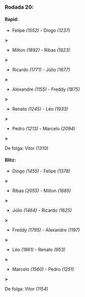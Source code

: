 ### Rodada 20:

#### Rapid:

* Felipe *(1552)*     -     Diogo *(1237)*

 **>** 
* Milton *(1892)*     -     Ribas *(1623)*

 **>** 
* Ricardo *(1771)*     -     Júlio *(1677)*

 **>** 
* Alexandre *(1155)*     -     Freddy *(1875)*

 **>** 
* Renato *(1245)*     -     Léo *(1933)*

 **>** 
* Pedro *(1213)*     -     Marcelo *(2094)*

 **>** 

De folga: Vitor (1310)

#### Blitz:

* Diogo *(1455)*     -     Felipe *(1378)*

 **>** 
* Ribas *(2055)*     -     Milton *(1685)*

 **>** 
* Júlio *(1464)*     -     Ricardo *(1625)*

 **>** 
* Freddy *(1795)*     -     Alexandre *(1197)*

 **>** 
* Léo *(1861)*     -     Renato *(953)*

 **>** 
* Marcelo *(1560)*     -     Pedro *(1251)*

 **>** 

De folga: Vitor (1154)

